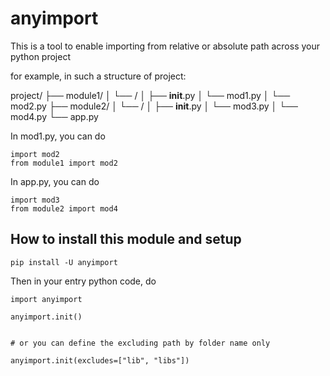 # anyimport

This is a tool to enable importing from relative or absolute path across your python project

for example, in such a structure of project:

project/
├── module1/
│   └── /
│       ├── __init__.py
│       └── mod1.py
│		└── mod2.py
├── module2/
│   └── /
│       ├── __init__.py
│       └── mod3.py
│		└── mod4.py
└── app.py

In mod1.py, you can do
```
import mod2
from module1 import mod2

```


In app.py, you can do
```
import mod3
from module2 import mod4

```

## How to install this module and setup

``pip install -U anyimport``

Then in your entry python code, do

```
import anyimport

anyimport.init()


# or you can define the excluding path by folder name only

anyimport.init(excludes=["lib", "libs"])
```